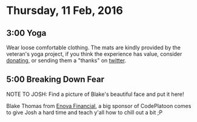 Thursday, 11 Feb, 2016
======================

3:00 Yoga
---------

Wear loose comfortable clothing.
The mats are kindly provided by the veteran's yoga project,
if you think the experience has value, consider [donating](http://www.veteransyogaproject.org/donate.html),
or sending them a "thanks" on [twitter](https://twitter.com/veteransyoga).


5:00 Breaking Down Fear
-----------------------

NOTE TO JOSH: Find a picture of Blake's beautiful face and put it here!

Blake Thomas from [Enova Financial](https://www.enova.com/), a big sponsor of CodePlatoon comes to
give Josh a hard time and teach y'all how to chill out a bit ;P

